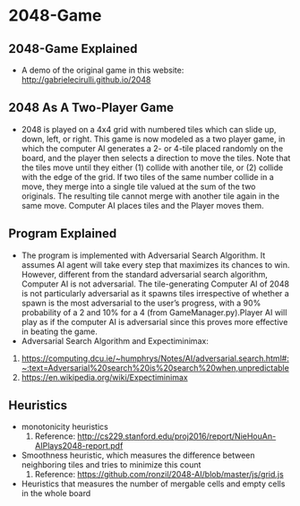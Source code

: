 # 2048-Game

## 2048-Game Explained
* A demo of the original game in this website: http://gabrielecirulli.github.io/2048

## 2048 As A Two-Player Game
* 2048 is played on a 4x4 grid with numbered tiles which can slide up, down, left, or right. This game is now modeled as a two player game, in which the computer AI generates a 2- or 4-tile placed randomly on the board, and the player then selects a direction to move the tiles. Note that the tiles move until they either (1) collide with another tile, or (2) collide with the edge of the grid. If two tiles of the same number collide in a move, they merge into a single tile valued at the sum of the two originals. The resulting tile cannot merge with another tile again in the same move. Computer AI places tiles and the Player moves them.

## Program Explained
* The program is implemented with Adversarial Search Algorithm. It assumes AI agent will take every step that maximizes its chances to win. However, different from the standard adversarial search algorithm, Computer AI is not adversarial. The tile-generating Computer AI of 2048 is not particularly adversarial as it spawns tiles irrespective of whether a spawn is the most adversarial to the user’s progress, with a 90% probability of a 2 and 10% for a 4 (from GameManager.py).Player AI will play as if the computer AI is adversarial since this proves more effective in beating the game.
* Adversarial Search Algorithm and Expectiminimax:
1. https://computing.dcu.ie/~humphrys/Notes/AI/adversarial.search.html#:~:text=Adversarial%20search%20is%20search%20when,unpredictable
2. https://en.wikipedia.org/wiki/Expectiminimax

## Heuristics
* monotonicity heuristics
  1. Reference: http://cs229.stanford.edu/proj2016/report/NieHouAn-AIPlays2048-report.pdf
* Smoothness heuristic, which measures the difference between neighboring tiles and tries to minimize this count
  1. Reference: https://github.com/ronzil/2048-AI/blob/master/js/grid.js
* Heuristics that measures the number of mergable cells and empty cells in the whole board
